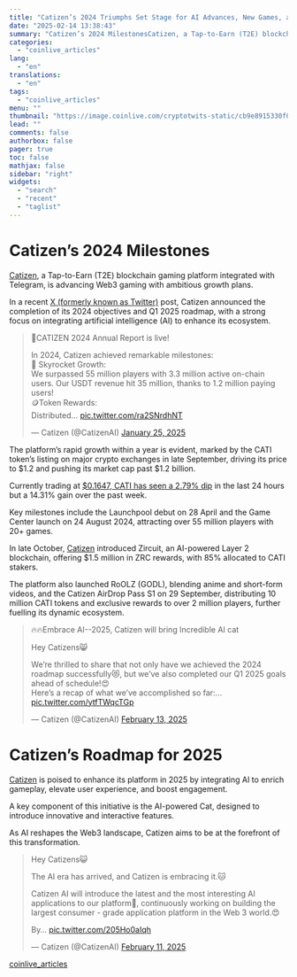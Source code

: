 ```yaml
---
title: "Catizen’s 2024 Triumphs Set Stage for AI Advances, New Games, and Big Rewards Rolling Out in 2025"
date: "2025-02-14 13:38:43"
summary: "Catizen’s 2024 MilestonesCatizen, a Tap-to-Earn (T2E) blockchain gaming platform integrated with Telegram, is advancing Web3 gaming with ambitious growth plans. In a recent X (formerly known as Twitter) post, Catizen announced the completion of its 2024 objectives and Q1 2025 roadmap, with a strong focus on integrating artificial intelligence (AI)..."
categories:
  - "coinlive_articles"
lang:
  - "en"
translations:
  - "en"
tags:
  - "coinlive_articles"
menu: ""
thumbnail: "https://image.coinlive.com/cryptotwits-static/cb9e8915330f05e7edba0eec4b5a8834.jpeg"
lead: ""
comments: false
authorbox: false
pager: true
toc: false
mathjax: false
sidebar: "right"
widgets:
  - "search"
  - "recent"
  - "taglist"
---
```


Catizen’s 2024 Milestones
=========================

[Catizen](https://www.coinlive.com/news/hamster-kombat-catizen-and-other-telegram-game-tokens-plunge-will ), a Tap-to-Earn (T2E) blockchain gaming platform integrated with Telegram, is advancing Web3 gaming with ambitious growth plans.

In a recent [X (formerly known as Twitter)](https://www.coinlive.com/news/Tweetocalypse-or-X-citing-Changes-Elon-Musk-Rebrands-Twitter-to ) post, Catizen announced the completion of its 2024 objectives and Q1 2025 roadmap, with a strong focus on integrating artificial intelligence (AI) to enhance its ecosystem.

> 🎉CATIZEN 2024 Annual Report is live!  
>   
> In 2024, Catizen achieved remarkable milestones:   
> 🚀 Skyrocket Growth:  
> We surpassed 55 million players with 3.3 million active on-chain users. Our USDT revenue hit 35 million, thanks to 1.2 million paying users!  
> 🪙Token Rewards:  
> Distributed… [pic.twitter.com/ra2SNrdhNT](https://t.co/ra2SNrdhNT)
> 
> — Catizen (@CatizenAI) [January 25, 2025](https://twitter.com/CatizenAI/status/1883114422610309134?ref_src=twsrc%5Etfw)

The platform’s rapid growth within a year is evident, marked by the CATI token’s listing on major crypto exchanges in late September, driving its price to $1.2 and pushing its market cap past $1.2 billion.

Currently trading at [$0.1647, CATI has seen a 2.79% dip](https://coinmarketcap.com/currencies/catizen/ ) in the last 24 hours but a 14.31% gain over the past week.

Key milestones include the Launchpool debut on 28 April and the Game Center launch on 24 August 2024, attracting over 55 million players with 20+ games.

In late October, [Catizen](https://www.coinlive.com/news/catizen-hits-major-milestones-with-business-model-upgrade-and-expands-0 ) introduced Zircuit, an AI-powered Layer 2 blockchain, offering $1.5 million in ZRC rewards, with 85% allocated to CATI stakers.

The platform also launched RoOLZ (GODL), blending anime and short-form videos, and the Catizen AirDrop Pass S1 on 29 September, distributing 10 million CATI tokens and exclusive rewards to over 2 million players, further fuelling its dynamic ecosystem.

> 🔥🔥Embrace AI--2025, Catizen will bring Incredible AI cat  
>   
> Hey Catizens😸  
>   
> We’re thrilled to share that not only have we achieved the 2024 roadmap successfully😻, but we’ve also completed our Q1 2025 goals ahead of schedule!😍  
> Here’s a recap of what we’ve accomplished so far:… [pic.twitter.com/ytfTWqcTGp](https://t.co/ytfTWqcTGp)
> 
> — Catizen (@CatizenAI) [February 13, 2025](https://twitter.com/CatizenAI/status/1890048633464353272?ref_src=twsrc%5Etfw)

Catizen’s Roadmap for 2025
==========================

[Catizen](https://www.coinlive.com/news/catizen-s-delayed-token-launch-on-ton-now-set-for-september ) is poised to enhance its platform in 2025 by integrating AI to enrich gameplay, elevate user experience, and boost engagement.

A key component of this initiative is the AI-powered Cat, designed to introduce innovative and interactive features.

As AI reshapes the Web3 landscape, Catizen aims to be at the forefront of this transformation.

> Hey Catizens😺  
>   
> The AI era has arrived, and Catizen is embracing it.🐱  
>   
> Catizen AI will introduce the latest and the most interesting AI applications to our platform🎉, continuously working on building the largest consumer - grade application platform in the Web 3 world.😍  
>   
> By… [pic.twitter.com/205Ho0aIqh](https://t.co/205Ho0aIqh)
> 
> — Catizen (@CatizenAI) [February 11, 2025](https://twitter.com/CatizenAI/status/1889272055142719828?ref_src=twsrc%5Etfw)

[coinlive_articles](https://www.coinlive.com/news/catizen-s-2024-triumphs-set-stage-for-ai-advances-new-games)

